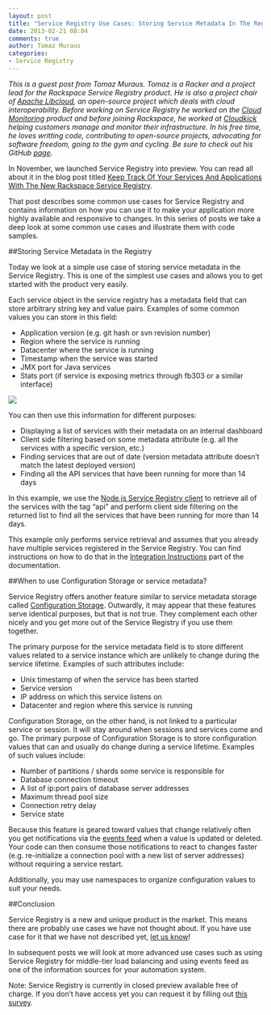 ```yaml
---
layout: post
title: "Service Registry Use Cases: Storing Service Metadata In The Registry"
date: 2013-02-21 08:04
comments: true
author: Tomaz Muraus
categories: 
- Service Registry
---
```

_This is a guest post from Tomaz Muraus. Tomaz is a Racker and a project lead for the Rackspace Service Registry product. He is also a project chair of [Apache Libcloud](http://libcloud.apache.org/), an open-source project which deals with cloud interoperability. Before working on Service Registry he worked on the [Cloud Monitoring](http://www.rackspace.com/cloud/monitoring/) product and before joining Rackspace, he worked at [Cloudkick](https://www.cloudkick.com/) helping customers manage and monitor their infrastructure. In his free time, he loves writting code, contributing to open-source projects, advocating for software freedom, going to the gym and cycling. Be sure to check out his GitHub [page](https://github.com/Kami)._

In November, we launched Service Registry into preview. You can read all about it in the blog post titled [Keep Track Of Your Services And Applications With The New Rackspace Service Registry](http://www.rackspace.com/blog/keep-track-of-your-services-and-applications-with-the-new-rackspace-service-registry/).

That post describes some common use cases for Service Registry and contains information on how you can use it to make your application more highly available and responsive to changes. In this series of posts we take a deep look at some common use cases and illustrate them with code samples.
<!--More-->
##Storing Service Metadata in the Registry

Today we look at a simple use case of storing service metadata in the Service Registry. This is one of the simplest use cases and allows you to get started with the product very easily.

Each service object in the service registry has a metadata field that can store arbitrary string key and value pairs. Examples of some common values you can store in this field:

* Application version (e.g. git hash or svn revision number)
* Region where the service is running
* Datacenter where the service is running
* Timestamp when the service was started
* JMX port for Java services
* Stats port (if service is exposing metrics through fb303 or a similar interface)

<img src="http://ddf912383141a8d7bbe4-e053e711fc85de3290f121ef0f0e3a1f.r87.cf1.rackcdn.com/service-registry-image.png"/>

You can then use this information for different purposes:

* Displaying a list of services with their metadata on an internal dashboard
* Client side filtering based on some metadata attribute (e.g. all the services with a specific version, etc.)
* Finding services that are out of date (version metadata attribute doesn’t match the latest deployed version)
* Finding all the API services that have been running for more than 14 days

In this example, we use the [Node.js Service Registry client](https://github.com/racker/node-service-registry-client) to retrieve all of the services with the tag “api” and perform client side filtering on the returned list to find all the services that have been running for more than 14 days.

This example only performs service retrieval and assumes that you already have multiple services registered in the Service Registry. You can find instructions on how to do that in the [Integration Instructions](http://docs.rackspace.com/rsr/api/v1.0/sr-devguide/content/integration-instructions.html) part of the documentation.

<script src="https://gist.github.com/Kami/211c73c307339f356279.js"></script>

##When to use Configuration Storage or service metadata?

Service Registry offers another feature similar to service metadata storage called [Configuration Storage](http://docs.rackspace.com/rsr/api/v1.0/sr-devguide/content/overview.html). Outwardly, it may appear that these features serve identical purposes, but that is not true. They complement each other nicely and you get more out of the Service Registry if you use them together.

The primary purpose for the service metadata field is to store different values related to a service instance which are unlikely to change during the service lifetime. Examples of such attributes include:

* Unix timestamp of when the service has been started
* Service version
* IP address on which this service listens on
* Datacenter and region where this service is running

Configuration Storage, on the other hand, is not linked to a particular service or session. It will stay around when sessions and services come and go. The primary purpose of Configuration Storage is to store configuration values that can and usually do change during a service lifetime. Examples of such values include:

* Number of partitions / shards some service is responsible for
* Database connection timeout
* A list of ip:port pairs of database server addresses
* Maximum thread pool size
* Connection retry delay
* Service state

Because this feature is geared toward values that change relatively often you get notifications via the [events feed](http://docs.rackspace.com/rsr/api/v1.0/sr-devguide/content/concepts.html) when a value is updated or deleted. Your code can then consume those notifications to react to changes faster (e.g. re-initialize a connection pool with a new list of server addresses) without requiring a service restart.

Additionally, you may use namespaces to organize configuration values to suit your needs.

##Conclusion

Service Registry is a new and unique product in the market. This means there are probably use cases we have not thought about. If you have use case for it that we have not described yet, [let us know](mailto:sr@rackspace.com)!

In subsequent posts we will look at more advanced use cases such as using Service Registry for middle-tier load balancing and using events feed as one of the information sources for your automation system.

Note: Service Registry is currently in closed preview available free of charge. If you don’t have access yet you can request it by filling out [this survey](https://surveys.rackspace.com/Survey.aspx?s=f3d6e51580ab4510a564487fafdafdfd).
